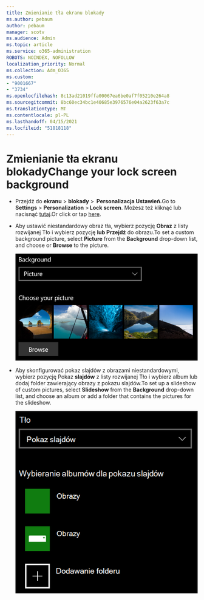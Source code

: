 ```yaml
---
title: Zmienianie tła ekranu blokady
ms.author: pebaum
author: pebaum
manager: scotv
ms.audience: Admin
ms.topic: article
ms.service: o365-administration
ROBOTS: NOINDEX, NOFOLLOW
localization_priority: Normal
ms.collection: Adm_O365
ms.custom:
- "9001667"
- "3734"
ms.openlocfilehash: 8c13ad21019ffa00067ea6be0af7f05210e264a8
ms.sourcegitcommit: 8bc60ec34bc1e40685e3976576e04a2623f63a7c
ms.translationtype: MT
ms.contentlocale: pl-PL
ms.lasthandoff: 04/15/2021
ms.locfileid: "51818118"
---
```

# <a name="change-your-lock-screen-background"></a><span data-ttu-id="01859-102">Zmienianie tła ekranu blokady</span><span class="sxs-lookup"><span data-stu-id="01859-102">Change your lock screen background</span></span>

- <span data-ttu-id="01859-103">Przejdź do **ekranu**  >  **blokady**  >  **Personalizacja Ustawień.**</span><span class="sxs-lookup"><span data-stu-id="01859-103">Go to **Settings** > **Personalization** > **Lock screen**.</span></span> <span data-ttu-id="01859-104">Możesz też kliknąć lub nacisnąć [tutaj](ms-settings:lockscreen?activationSource=GetHelp).</span><span class="sxs-lookup"><span data-stu-id="01859-104">Or click or tap [here](ms-settings:lockscreen?activationSource=GetHelp).</span></span>

- <span data-ttu-id="01859-105">Aby ustawić niestandardowy obraz tła,  wybierz pozycję **Obraz** z listy rozwijanej Tło i wybierz pozycję **lub Przejdź** do obrazu.</span><span class="sxs-lookup"><span data-stu-id="01859-105">To set a custom background picture, select **Picture** from the **Background** drop-down list, and choose or **Browse** to the picture.</span></span>

  ![Ustawianie niestandardowego obrazu tła.](media/set-custom-background-pic.png)

- <span data-ttu-id="01859-107">Aby skonfigurować pokaz slajdów z obrazami  niestandardowymi, wybierz pozycję Pokaz **slajdów** z listy rozwijanej Tło i wybierz album lub dodaj folder zawierający obrazy z pokazu slajdów.</span><span class="sxs-lookup"><span data-stu-id="01859-107">To set up a slideshow of custom pictures, select **Slideshow** from the **Background** drop-down list, and choose an album or add a folder that contains the pictures for the slideshow.</span></span>

  ![Konfigurowanie pokazu slajdów z obrazami niestandardowymi.](media/set-up-slideshow-background.png)
